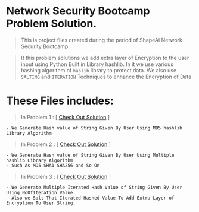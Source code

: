 # Network Security Bootcamp Problem Solution.
> This is project files created during the period of ShapeAi Network Security Bootcamp.

> It this problem solutions we add extra layer of Encryption to the user input using Python Built in Library hashlib. 
In it we use various hashing algorithm of ```haslib``` library to protect data.
We also use ```SALTING``` and ```ITERATION``` Techniques to enhance the Encryption of Data.

# These Files includes:
> In Problem 1 : [ [Check Out Solution](https://github.com/DarkSoul231/Network_Security_Bootcamp/blob/main/Problem%201%20Hash%20md5.py) ]
   ``` 
   - We Generate Hash value of String Given By User Using MD5 hashlib Library Algorithm
   ```
> In Problem 2 : [ [Check Out Solution](https://github.com/DarkSoul231/Network_Security_Bootcamp/blob/main/Problem%202%20Multiple%20hashlib%20algorithms.py) ]
   ``` 
   - We Generate Hash value of String Given By User Using Multiple hashlib Library Algorithm
   - Such As MD5 SHA1 SHA256 and So On
   ```
> In Problem 3 : [ [Check Out Solution](https://github.com/DarkSoul231/Network_Security_Bootcamp/blob/main/Problem%203%20Iteration%20and%20Salting%20of%20String.py) ]
   ``` 
   - We Generate Multiple Iterated Hash Value of String Given By User Using NoOfIteration Value.
   - Also we Salt That Iterated Hashed Value To Add Extra Layer of Encryption To User String.
   ```
   #
